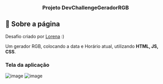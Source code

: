 <h3 align="center">
  Projeto DevChallengeGeradorRGB
</h3>

## :rocket: Sobre a página

Desafio criado por  <a href="https://github.com/Lorenalgm">Lorena</a> :)

Um gerador RGB, colocando a data e Horário atual, utilizando **HTML, JS, CSS**.

### Tela da aplicação

![image](https://github.com/JonanthaW/Projeto-DevChallengeGeradorRGB/blob/main/assets/example1.jpg)
![image](https://github.com/JonanthaW/Projeto-DevChallengeGeradorRGB/blob/main/assets/example2.jpg)
